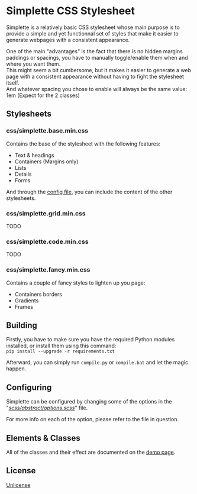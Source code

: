 # Simplette CSS Stylesheet

Simplette is a relatively basic CSS stylesheet whose main purpose is to provide a simple and yet functionnal set of styles that make it easier to generate webpages with a consistent appearance.

One of the main "advantages" is the fact that there is no hidden margins paddings or spacings, you have to manually toggle/enable them when and where you want them.<br>
This might seem a bit cumbersome, but it makes it easier to generate a web page with a consistent appearance without having to fight the stylesheet itself.<br>
And whatever spacing you chose to enable will always be the same value: 1em (Expect for the 2 classes)</p>

## Stylesheets

### css/simplette.base.min.css
Contains the base of the stylesheet with the following features:
* Text & headings
* Containers (Margins only)
* Lists
* Details
* Forms

And through the [config file](scss/abstract/options.scss), you can include the content of the other stylesheets.

### css/simplette.grid.min.css
TODO

### css/simplette.code.min.css
TODO

### css/simplette.fancy.min.css
Contains a couple of fancy styles to lighten up you page:
* Containers borders
* Gradients
* Frames

## Building

Firstly, you have to make sure you have the required Python modules installed, or install them using this command:<br>
`pip install --upgrade -r requirements.txt`

Afterward, you can simply run `compile.py` or `compile.bat` and let the magic happen.

## Configuring

Simplette can be configured by changing some of the options in the "*[scss/abstract/options.scss](scss/abstract/options.scss)*" file.

For more info on each of the option, please refer to the file in question.

## Elements & Classes

All of the classes and their effect are documented on the [demo page](https://aziascreations.github.io/Simplette-CSS-Stylesheet/).

## License

[Unlicense](LICENSE)
